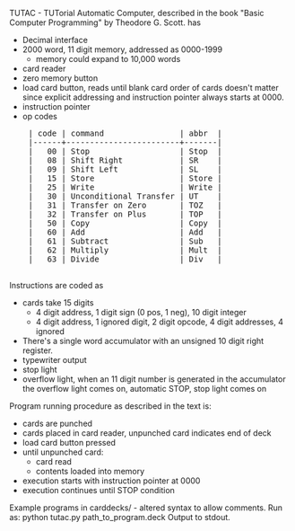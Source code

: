   TUTAC - TUTorial Automatic Computer, described in the book "Basic Computer Programming" by Theodore G. Scott.
  has 
  - Decimal interface
  - 2000 word, 11 digit memory, addressed as 0000-1999
    - memory could expand to 10,000 words
  - card reader
  - zero memory button
  - load card button, reads until blank card
    order of cards doesn't matter since explicit addressing and
    instruction pointer always starts at 0000.
  - instruction pointer
  - op codes
  <pre>
    | code | command                | abbr  |
    |------+------------------------+-------|
    |   00 | Stop                   | Stop  |
    |   08 | Shift Right            | SR    |
    |   09 | Shift Left             | SL    |
    |   15 | Store                  | Store |
    |   25 | Write                  | Write |
    |   30 | Unconditional Transfer | UT    |
    |   31 | Transfer on Zero       | TOZ   |
    |   32 | Transfer on Plus       | TOP   |
    |   50 | Copy                   | Copy  |
    |   60 | Add                    | Add   |
    |   61 | Subtract               | Sub   |
    |   62 | Multiply               | Mult  |
    |   63 | Divide                 | Div   |
  </pre>
  Instructions are coded as 
  - cards take 15 digits
    - 4 digit address, 1 digit sign (0 pos, 1 neg), 10 digit integer
    - 4 digit address, 1 ignored digit, 2 digit opcode, 4 digit addresses, 4 ignored
  - There's a single word accumulator with an unsigned 10 digit right register.
   - typewriter output
  - stop light
  - overflow light, when an 11 digit number is generated in the accumulator the overflow light comes on, automatic STOP, stop light comes on
  
  Program running procedure as described in the text is:
  - cards are punched
  - cards placed in card reader, unpunched card indicates end of deck
  - load card button pressed
  - until unpunched card:
    - card read
    - contents loaded into memory
  - execution starts with instruction pointer at 0000
  - execution continues until STOP condition
  
  Example programs in carddecks/ - altered syntax to allow comments.
  Run as:
  python tutac.py path_to_program.deck
  Output to stdout.
  
  
